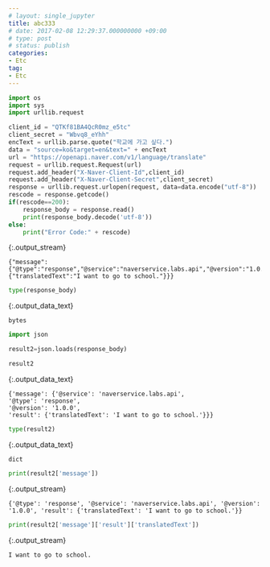 ```yaml
---
# layout: single_jupyter
title: abc333
# date: 2017-02-08 12:29:37.000000000 +09:00
# type: post
# status: publish
categories:
- Etc
tag:
- Etc
---
```



  <div class="input_area" markdown="1">

```python
import os
import sys
import urllib.request
```

  </div>


  <div class="input_area" markdown="1">

```python
client_id = "QTKf81BA4QcR0mz_e5tc"
client_secret = "Wbvq8_eYhh"
encText = urllib.parse.quote("학교에 가고 싶다.")
data = "source=ko&target=en&text=" + encText
url = "https://openapi.naver.com/v1/language/translate"
request = urllib.request.Request(url)
request.add_header("X-Naver-Client-Id",client_id)
request.add_header("X-Naver-Client-Secret",client_secret)
response = urllib.request.urlopen(request, data=data.encode("utf-8"))
rescode = response.getcode()
if(rescode==200):
    response_body = response.read()
    print(response_body.decode('utf-8'))
else:
    print("Error Code:" + rescode)
```

  </div>

  {:.output_stream}
  ```
  {"message":{"@type":"response","@service":"naverservice.labs.api","@version":"1.0.0","result":{"translatedText":"I want to go to school."}}}

  ```


  <div class="input_area" markdown="1">

```python
type(response_body)
```

  </div>




  {:.output_data_text}
  ```
  bytes
  ```




  <div class="input_area" markdown="1">

```python
import json
```

  </div>


  <div class="input_area" markdown="1">

```python
result2=json.loads(response_body)
```

  </div>


  <div class="input_area" markdown="1">

```python
result2
```

  </div>




  {:.output_data_text}
  ```
  {'message': {'@service': 'naverservice.labs.api',
  '@type': 'response',
  '@version': '1.0.0',
  'result': {'translatedText': 'I want to go to school.'}}}
  ```




  <div class="input_area" markdown="1">

```python
type(result2)
```

  </div>




  {:.output_data_text}
  ```
  dict
  ```




  <div class="input_area" markdown="1">

```python
print(result2['message'])
```

  </div>

  {:.output_stream}
  ```
  {'@type': 'response', '@service': 'naverservice.labs.api', '@version': '1.0.0', 'result': {'translatedText': 'I want to go to school.'}}

  ```


  <div class="input_area" markdown="1">

```python
print(result2['message']['result']['translatedText'])
```

  </div>

  {:.output_stream}
  ```
  I want to go to school.

  ```


  <div class="input_area" markdown="1">

```python

```

  </div>
